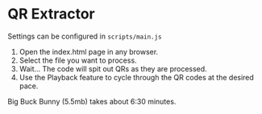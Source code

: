 # QR Extractor
Settings can be configured in `scripts/main.js`
1. Open the index.html page in any browser.
2. Select the file you want to process.
3. Wait...  The code will spit out QRs as they are processed. 
4. Use the Playback feature to cycle through the QR codes at the desired pace.

Big Buck Bunny (5.5mb) takes about 6:30 minutes.
